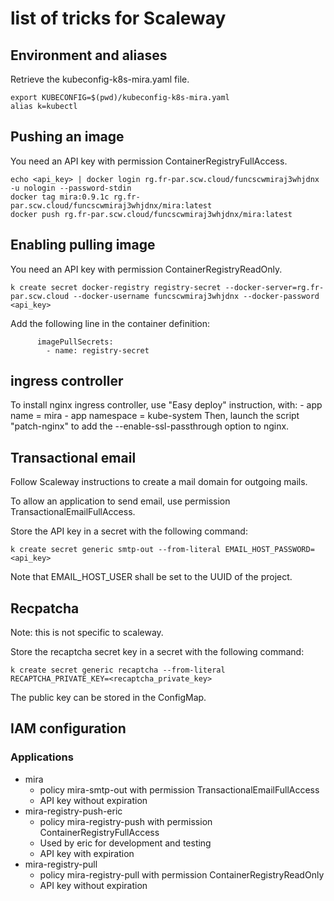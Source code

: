 # list of tricks for Scaleway

## Environment and aliases

Retrieve the kubeconfig-k8s-mira.yaml file.

``` shell
export KUBECONFIG=$(pwd)/kubeconfig-k8s-mira.yaml
alias k=kubectl
```

## Pushing an image

You need an API key with permission ContainerRegistryFullAccess.

``` shell
echo <api_key> | docker login rg.fr-par.scw.cloud/funcscwmiraj3whjdnx -u nologin --password-stdin 
docker tag mira:0.9.1c rg.fr-par.scw.cloud/funcscwmiraj3whjdnx/mira:latest
docker push rg.fr-par.scw.cloud/funcscwmiraj3whjdnx/mira:latest
```

## Enabling pulling image

You need an API key with permission ContainerRegistryReadOnly.

``` shell
k create secret docker-registry registry-secret --docker-server=rg.fr-par.scw.cloud --docker-username funcscwmiraj3whjdnx --docker-password <api_key>
```

Add the following line in the container definition:

```
      imagePullSecrets:
        - name: registry-secret
```

## ingress controller

To install nginx ingress controller, use "Easy deploy" instruction, with:
    - app name = mira
    - app namespace = kube-system
Then, launch the script "patch-nginx" to add the --enable-ssl-passthrough option to nginx.

## Transactional email

Follow Scaleway instructions to create a mail domain for outgoing mails.

To allow an application to send email, use permission TransactionalEmailFullAccess.

Store the API key in a secret with the following command:
```shell
k create secret generic smtp-out --from-literal EMAIL_HOST_PASSWORD=<api_key>
```

Note that EMAIL_HOST_USER shall be set to the UUID of the project.

## Recpatcha

Note: this is not specific to scaleway.

Store the recaptcha secret key in a secret with the following command:
```shell
k create secret generic recaptcha --from-literal RECAPTCHA_PRIVATE_KEY=<recaptcha_private_key>
```

The public key can be stored in the ConfigMap.

## IAM configuration

### Applications

- mira
  - policy mira-smtp-out with permission TransactionalEmailFullAccess
  - API key without expiration
- mira-registry-push-eric
  - policy mira-registry-push with permission ContainerRegistryFullAccess
  - Used by eric for development and testing
  - API key with expiration
- mira-registry-pull
  - policy mira-registry-pull with permission ContainerRegistryReadOnly
  - API key without expiration
